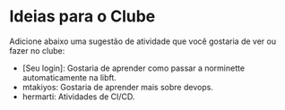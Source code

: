 # Ideias para o Clube

Adicione abaixo uma sugestão de atividade que você gostaria de ver ou fazer no clube:

- [Seu login]: Gostaria de aprender como passar a norminette automaticamente na libft.
- mtakiyos: Gostaria de aprender mais sobre devops.
- hermarti: Atividades de CI/CD.
